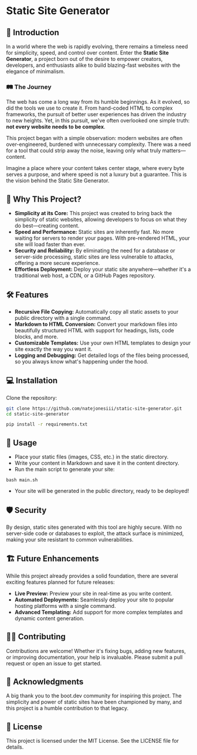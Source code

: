 # Static Site Generator

## 🌟 Introduction

In a world where the web is rapidly evolving, there remains a timeless need for simplicity, speed, and control over content. Enter the **Static Site Generator**, a project born out of the desire to empower creators, developers, and enthusiasts alike to build blazing-fast websites with the elegance of minimalism.

### 🛤️ The Journey

The web has come a long way from its humble beginnings. As it evolved, so did the tools we use to create it. From hand-coded HTML to complex frameworks, the pursuit of better user experiences has driven the industry to new heights. Yet, in this pursuit, we've often overlooked one simple truth: **not every website needs to be complex**.

This project began with a simple observation: modern websites are often over-engineered, burdened with unnecessary complexity. There was a need for a tool that could strip away the noise, leaving only what truly matters—content.

Imagine a place where your content takes center stage, where every byte serves a purpose, and where speed is not a luxury but a guarantee. This is the vision behind the Static Site Generator.

## 🚀 Why This Project?

- **Simplicity at its Core:** This project was created to bring back the simplicity of static websites, allowing developers to focus on what they do best—creating content.
- **Speed and Performance:** Static sites are inherently fast. No more waiting for servers to render your pages. With pre-rendered HTML, your site will load faster than ever.
- **Security and Reliability:** By eliminating the need for a database or server-side processing, static sites are less vulnerable to attacks, offering a more secure experience.
- **Effortless Deployment:** Deploy your static site anywhere—whether it's a traditional web host, a CDN, or a GitHub Pages repository.

## 🛠️ Features

- **Recursive File Copying:** Automatically copy all static assets to your public directory with a single command.
- **Markdown to HTML Conversion:** Convert your markdown files into beautifully structured HTML with support for headings, lists, code blocks, and more.
- **Customizable Templates:** Use your own HTML templates to design your site exactly the way you want it.
- **Logging and Debugging:** Get detailed logs of the files being processed, so you always know what's happening under the hood.

## 💻 Installation

Clone the repository:

```bash
git clone https://github.com/natejonesiii/static-site-generator.git
cd static-site-generator

pip install -r requirements.txt
```

## 🧩 Usage
- Place your static files (images, CSS, etc.) in the static directory.
- Write your content in Markdown and save it in the content directory.
- Run the main script to generate your site:
```
bash main.sh
```
- Your site will be generated in the public directory, ready to be deployed!

## 🛡️ Security
By design, static sites generated with this tool are highly secure. With no server-side code or databases to exploit, the attack surface is minimized, making your site resistant to common vulnerabilities.

## 🏗️ Future Enhancements
While this project already provides a solid foundation, there are several exciting features planned for future releases:

- **Live Preview:** Preview your site in real-time as you write content.
- **Automated Deployments:** Seamlessly deploy your site to popular hosting platforms with a single command.
- **Advanced Templating:** Add support for more complex templates and dynamic content generation.

## 🧑‍💻 Contributing
Contributions are welcome! Whether it's fixing bugs, adding new features, or improving documentation, your help is invaluable. Please submit a pull request or open an issue to get started.

## 🎉 Acknowledgments
A big thank you to the boot.dev community for inspiring this project. The simplicity and power of static sites have been championed by many, and this project is a humble contribution to that legacy.

## 📄 License
This project is licensed under the MIT License. See the LICENSE file for details.